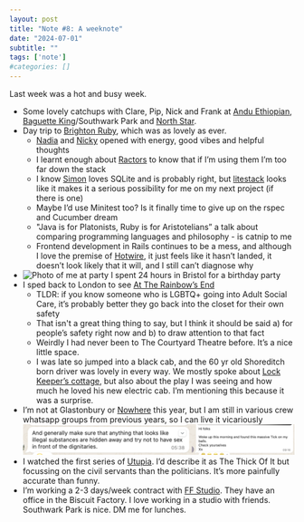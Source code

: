 ```yaml
---
layout: post
title: "Note #8: A weeknote"
date: "2024-07-01"
subtitle: ""
tags: ['note']
#categories: []
---
```


Last week was a hot and busy week.

- Some lovely catchups with Clare, Pip, Nick and Frank at [Andu Ethiopian](https://maps.app.goo.gl/WC5VHyyi2yjCccDq8), [Baguette King](https://maps.app.goo.gl/NjjffnCmzbcQjTZd8)/Southwark Park and [North Star](https://maps.app.goo.gl/u7atiuayfjdbUXt58).
- Day trip to [Brighton Ruby](https://brightonruby.com/), which was as lovely as ever.
    - [Nadia](https://nadiaodunayo.com/) and [Nicky](https://www.knotnicky.com/about/) opened with energy, good vibes and helpful thoughts
    - I learnt enough about [Ractors](https://docs.ruby-lang.org/en/master/ractor_md.html) to know that if I’m using them I’m too far down the stack
    - I know [Simon](https://simonwillison.net/) loves SQLite and is probably right, but [litestack](https://github.com/oldmoe/litestack) looks like it makes it a serious possibility for me on my next project (if there is one)
    - Maybe I’d use Minitest too? Is it finally time to give up on the rspec and Cucumber dream
    - "Java is for Platonists, Ruby is for Aristotelians”  a talk about comparing programming languages and philosophy - is catnip to me
    - Frontend development in Rails continues to be a mess, and although I love the premise of [Hotwire](https://hotwired.dev/), it just feels like it hasn’t landed, it doesn’t look likely that it will, and I still can’t diagnose why
- ![Photo of me at party](/img/posts/me_party.png#align-right) I spent 24 hours in Bristol for a birthday party
- I sped back to London to see [At The Rainbow’s End](https://www.indiegogo.com/projects/at-the-rainbow-s-end#/)
    - TLDR: if you know someone who is LGBTQ+ going into Adult Social Care, it’s probably better they go back into the closet for their own safety
    - That isn't a great thing thing to say, but I think it should be said a) for people’s safety right now and b) to draw attention to that fact
    - Weirdly I had never been to The Courtyard Theatre before. It’s a nice little space.
    - I was late so jumped into a black cab, and the 60 yr old Shoreditch born driver was lovely in every way. We mostly spoke about [Lock Keeper’s cottage](https://tvstudiohistory.co.uk/independent-tv-studios/lock-keepers-cottages-bow/), but also about the play I was seeing and how much he loved his new electric cab. I’m mentioning this because it was a surprise.
- I’m not at Glastonbury or [Nowhere](https://www.goingnowhere.org/) this year, but I am still in various crew whatsapp groups from previous years, so I can live it vicariously ![Screenshot of whatsapp](/img/posts/festival-whatsapp.png#align-center)
- I watched the first series of [Utupia](https://www.imdb.com/title/tt3163562/). I’d describe it as The Thick Of It but focussing on the civil servants than the politicians. It’s more painfully accurate than funny.
- I’m working a 2-3 days/week contract with [FF Studio](https://ff.studio/). They have an office in the Biscuit Factory. I love working in a studio with friends. Southwark Park is nice. DM me for lunches.